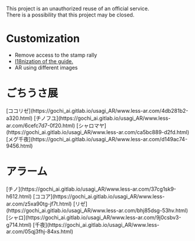 This project is an unauthorized reuse of an official service.  
There is a possibility that this project may be closed.  

<h1>Customization</h1>

- Remove access to the stamp rally  
- <a href="https://gitlab.com/gochi_AI/usagi_AR/-/snippets/2509393">I18nization of the guide. </a>
- AR using different images 

<h1>ごちうさ展</h1>
[ココリゼ](https://gochi_ai.gitlab.io/usagi_AR/www.less-ar.com/4db281b2-a320.html)  
[チノフユ](https://gochi_ai.gitlab.io/usagi_AR/www.less-ar.com/6cefc7d7-0f20.html)  
[シャロマヤ](https://gochi_ai.gitlab.io/usagi_AR/www.less-ar.com/ca5bc889-d2fd.html)  
[メグ千夜](https://gochi_ai.gitlab.io/usagi_AR/www.less-ar.com/d149ac74-9456.html)  

<h1>アラーム</h1>
[チノ](https://gochi_ai.gitlab.io/usagi_AR/www.less-ar.com/37cg1sk9-h612.html)  
[ココア](https://gochi_ai.gitlab.io/usagi_AR/www.less-ar.com/z5xa90tg-jf7t.html)  
[リゼ](https://gochi_ai.gitlab.io/usagi_AR/www.less-ar.com/bhj85dsg-53hv.html)  
[シャロ](https://gochi_ai.gitlab.io/usagi_AR/www.less-ar.com/9j0csbv3-g714.html)  
[千夜](https://gochi_ai.gitlab.io/usagi_AR/www.less-ar.com/05qj3fhj-84xs.html)  
